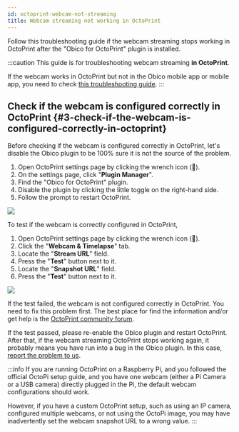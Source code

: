 ```yaml
---
id: octoprint-webcam-not-streaming
title: Webcam streaming not working in OctoPrint
---
```


Follow this troubleshooting guide if the webcam streaming stops working in OctoPrint after the "Obico for OctoPrint" plugin is installed.

:::caution
This guide is for troubleshooting webcam streaming **in OctoPrint**.

If the webcam works in OctoPrint but not in the Obico mobile app or mobile app, you need to check [this troubleshooting guide](/docs/user-guides/webcam-feed-is-not-showing).
:::

## Check if the webcam is configured correctly in OctoPrint {#3-check-if-the-webcam-is-configured-correctly-in-octoprint}

Before checking if the webcam is configured correctly in OctoPrint, let's disable the Obico plugin to be 100% sure it is not the source of the problem.

1. Open OctoPrint settings page by clicking the wrench icon (**🔧**).
1. On the settings page, click "**Plugin Manager**".
1. Find the "Obico for OctoPrint" plugin.
1. Disable the plugin by clicking the little toggle on the right-hand side.
1. Follow the prompt to restart OctoPrint.

![](/img/user-guides/helpdocs/disable-tsd-plugin.gif)

To test if the webcam is correctly configured in OctoPrint,

1. Open OctoPrint settings page by clicking the wrench icon (**🔧**).
1. Click the "**Webcam & Timelapse**"  tab.
1. Locate the "**Stream URL**" field.
1. Press the "**Test**" button next to it.
1. Locate the "**Snapshot URL**" field.
1. Press the "**Test**" button next to it.

![](/img/user-guides/helpdocs/test-snapshot-url.gif)

If the test failed, the webcam is not configured correctly in OctoPrint. You need to fix this problem first. The best place for find the information and/or get help is the [OctoPrint community forum](https://community.octoprint.org/).

If the test passed, please re-enable the Obico plugin and restart OctoPrint. After that, if the webcam streaming OctoPrint stops working again, it probably means you have run into a bug in the Obico plugin. In this case, [report the problem to us](mailto:support@obico.io).

:::info
If you are running OctoPrint on a Raspberry Pi, and you followed the official OctoPi setup guide, and you have one webcam (either a Pi Camera or a USB camera) directly plugged in the Pi, the default webcam configurations should work.

However, if you have a custom OctoPrint setup, such as using an IP camera, configured multiple webcams, or not using the OctoPi image, you may have inadvertently set the webcam snapshot URL to a wrong value.
:::
